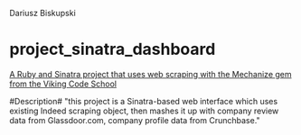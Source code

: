 Dariusz Biskupski
# project_sinatra_dashboard


[A Ruby and Sinatra project that uses web scraping with the Mechanize gem from the Viking Code School](http://www.vikingcodeschool.com)

#Description#
"this project is a Sinatra-based web interface which uses existing Indeed scraping object, then mashes it up with company review data from Glassdoor.com, company profile data from Crunchbase."